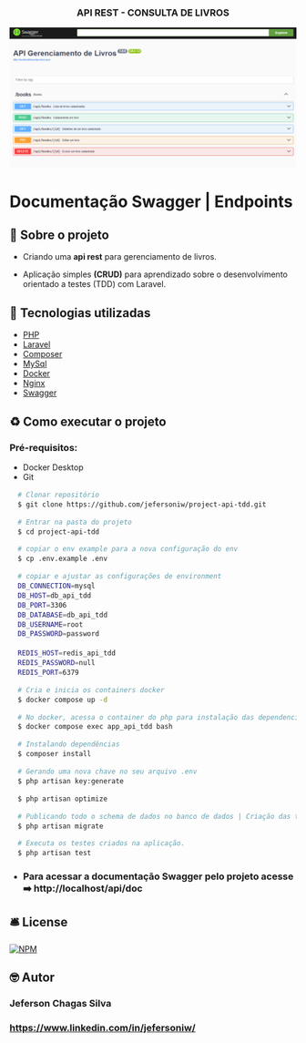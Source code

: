 <h3 align="center">
  <p> API REST - CONSULTA DE LIVROS </p>
</h3>
<img src="./public/swagger_doc.png" />
<h1>
  <p> Documentação Swagger | Endpoints </p>
</h1>

## 📖 Sobre o projeto

-   Criando uma **api rest** para gerenciamento de livros.

-   Aplicação simples **(CRUD)** para aprendizado sobre o desenvolvimento orientado a testes (TDD) com Laravel.

## 🔨 Tecnologias utilizadas

-   [PHP](https://www.php.net/)
-   [Laravel](https://laravel.com/)
-   [Composer](https://getcomposer.org/)
-   [MySql](https://dev.mysql.com/doc/)
-   [Docker](https://www.docker.com/)
-   [Nginx](https://nginx.org/en/)
-   [Swagger](https://swagger.io/docs/)

## ♻️ Como executar o projeto

### Pré-requisitos:

-   Docker Desktop
-   Git

```bash
  # Clonar repositório
  $ git clone https://github.com/jefersoniw/project-api-tdd.git
```

```bash
  # Entrar na pasta do projeto
  $ cd project-api-tdd
```

```bash
  # copiar o env example para a nova configuração do env
  $ cp .env.example .env
```

```bash
  # copiar e ajustar as configurações de environment
  DB_CONNECTION=mysql
  DB_HOST=db_api_tdd
  DB_PORT=3306
  DB_DATABASE=db_api_tdd
  DB_USERNAME=root
  DB_PASSWORD=password

  REDIS_HOST=redis_api_tdd
  REDIS_PASSWORD=null
  REDIS_PORT=6379
```

```bash
  # Cria e inicia os containers docker
  $ docker compose up -d
```

```bash
  # No docker, acessa o container do php para instalação das dependencias.
  $ docker compose exec app_api_tdd bash
```

```bash
  # Instalando dependências
  $ composer install
```

```bash
  # Gerando uma nova chave no seu arquivo .env
  $ php artisan key:generate
```

```bash
  $ php artisan optimize
```

```bash
  # Publicando todo o schema de dados no banco de dados | Criação das tabelas no banco.
  $ php artisan migrate
```

```bash
  # Executa os testes criados na aplicação.
  $ php artisan test
```

-   ### Para acessar a documentação Swagger pelo projeto acesse ➡️ http://localhost/api/doc

## 🛎️ License

[![NPM](https://img.shields.io/badge/license-MIT-green)](https://github.com/jefersoniw/atendimento_nodejs/blob/main/LICENSE)

## 🤓 Autor

### Jeferson Chagas Silva

### https://www.linkedin.com/in/jefersoniw/
